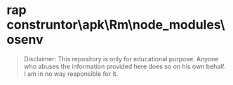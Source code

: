 # rap construntor\apk\Rm\node_modules\osenv
> Disclaimer: This repository is only for educational purpose. Anyone who abuses the information provided here does so on his own behalf. I am in no way responsible for it.

```





```


